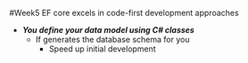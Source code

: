 #Week5 
EF core excels in code-first development approaches
- ***You define your data model using C# classes***
	- If generates the database schema for you
		- Speed up initial development